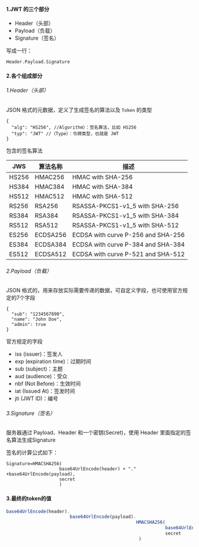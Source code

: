 #### 1.JWT 的三个部分

- Header（头部）
- Payload（负载）
- Signature（签名）

写成一行：

```
Header.Payload.Signature
```

#### 2.各个组成部分

###### 1.Header（头部）

JSON 格式的元数据，定义了生成签名的算法以及 `Token` 的类型

```
{
  "alg": "HS256", //Algorithm）：签名算法，比如 HS256
  "typ": "JWT" //（Type）：令牌类型，也就是 JWT
}
```

包含的签名算法

| JWS   | 算法名称 | 描述                               |
| ----- | -------- | ---------------------------------- |
| HS256 | HMAC256  | HMAC with SHA-256                  |
| HS384 | HMAC384  | HMAC with SHA-384                  |
| HS512 | HMAC512  | HMAC with SHA-512                  |
| RS256 | RSA256   | RSASSA-PKCS1-v1_5 with SHA-256     |
| RS384 | RSA384   | RSASSA-PKCS1-v1_5 with SHA-384     |
| RS512 | RSA512   | RSASSA-PKCS1-v1_5 with SHA-512     |
| ES256 | ECDSA256 | ECDSA with curve P-256 and SHA-256 |
| ES384 | ECDSA384 | ECDSA with curve P-384 and SHA-384 |
| ES512 | ECDSA512 | ECDSA with curve P-521 and SHA-512 |

###### 2.Payload（负载）

JSON 格式的，用来存放实际需要传递的数据，可自定义字段，也可使用官方规定的7个字段

```
{
  "sub": "1234567890",
  "name": "John Doe",
  "admin": true
}
```

官方规定的字段

- iss (issuer)：签发人
- exp (expiration time)：过期时间
- sub (subject)：主题
- aud (audience)：受众
- nbf (Not Before)：生效时间
- iat (Issued At)：签发时间
- jti (JWT ID)：编号

###### 3.Signature（签名）

服务器通过 Payload、Header 和一个密钥(Secret)，使用 Header 里面指定的签名算法生成Signature

签名的计算公式如下：

```plain
Signature=HMACSHA256(
					base64UrlEncode(header) + "." +base64UrlEncode(payload),
					secret
					)
```

#### 3.最终的token的值

```javascript
base64UrlEncode(header).
						base64UrlEncode(payload).
												 HMACSHA256(
															base64UrlEncode(header) + "." +base64UrlEncode(payload),
                                                            secret
                                                  )
```
